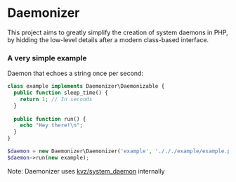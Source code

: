 # Daemonizer

This project aims to greatly simplify the creation of system daemons in PHP, by hidding the low-level details
after a modern class-based interface.

### A very simple example

Daemon that echoes a string once per second:

```php
class example implements Daemonizer\Daemonizable {
  public function sleep_time() {
    return 1; // In seconds
  }
  
  public function run() {
    echo "Hey there!\n";
  }
}

$daemon = new Daemonizer\Daemonizer('example', './././example/example.pid');
$daemon->run(new example);
```

Note: 
Daemonizer uses [kvz/system_daemon](https://github.com/kvz/system_daemon) internally
